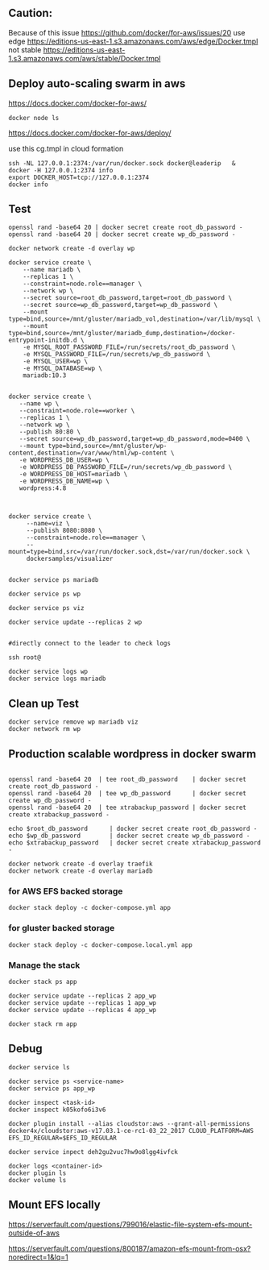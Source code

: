 ## Caution:

Because of this issue https://github.com/docker/for-aws/issues/20
use edge https://editions-us-east-1.s3.amazonaws.com/aws/edge/Docker.tmpl
not stable https://editions-us-east-1.s3.amazonaws.com/aws/stable/Docker.tmpl

## Deploy auto-scaling swarm in aws

https://docs.docker.com/docker-for-aws/
```
docker node ls
```
https://docs.docker.com/docker-for-aws/deploy/

use this cg.tmpl in cloud formation

```
ssh -NL 127.0.0.1:2374:/var/run/docker.sock docker@leaderip   &
docker -H 127.0.0.1:2374 info     
export DOCKER_HOST=tcp://127.0.0.1:2374
docker info
```

## Test
```
openssl rand -base64 20 | docker secret create root_db_password -
openssl rand -base64 20 | docker secret create wp_db_password -

docker network create -d overlay wp

docker service create \
    --name mariadb \
    --replicas 1 \
    --constraint=node.role==manager \
    --network wp \
    --secret source=root_db_password,target=root_db_password \
    --secret source=wp_db_password,target=wp_db_password \
    --mount type=bind,source=/mnt/gluster/mariadb_vol,destination=/var/lib/mysql \
    --mount type=bind,source=/mnt/gluster/mariadb_dump,destination=/docker-entrypoint-initdb.d \
    -e MYSQL_ROOT_PASSWORD_FILE=/run/secrets/root_db_password \
    -e MYSQL_PASSWORD_FILE=/run/secrets/wp_db_password \
    -e MYSQL_USER=wp \
    -e MYSQL_DATABASE=wp \
    mariadb:10.3


docker service create \
   --name wp \
   --constraint=node.role==worker \
   --replicas 1 \
   --network wp \
   --publish 80:80 \
   --secret source=wp_db_password,target=wp_db_password,mode=0400 \
   --mount type=bind,source=/mnt/gluster/wp-content,destination=/var/www/html/wp-content \
   -e WORDPRESS_DB_USER=wp \
   -e WORDPRESS_DB_PASSWORD_FILE=/run/secrets/wp_db_password \
   -e WORDPRESS_DB_HOST=mariadb \
   -e WORDPRESS_DB_NAME=wp \
   wordpress:4.8



docker service create \
     --name=viz \
     --publish 8080:8080 \
     --constraint=node.role==manager \
     --mount=type=bind,src=/var/run/docker.sock,dst=/var/run/docker.sock \
     dockersamples/visualizer


docker service ps mariadb  

docker service ps wp

docker service ps viz

docker service update --replicas 2 wp


#directly connect to the leader to check logs

ssh root@

docker service logs wp
docker service logs mariadb

```

## Clean up Test
```
docker service remove wp mariadb viz
docker network rm wp
```

## Production scalable wordpress in docker swarm
```

openssl rand -base64 20  | tee root_db_password    | docker secret create root_db_password -
openssl rand -base64 20  | tee wp_db_password      | docker secret create wp_db_password -
openssl rand -base64 20  | tee xtrabackup_password | docker secret create xtrabackup_password -

echo $root_db_password      | docker secret create root_db_password -
echo $wp_db_password        | docker secret create wp_db_password -
echo $xtrabackup_password   | docker secret create xtrabackup_password -

docker network create -d overlay traefik
docker network create -d overlay mariadb
```
### for AWS EFS backed storage
```
docker stack deploy -c docker-compose.yml app
```
### for gluster backed storage
```
docker stack deploy -c docker-compose.local.yml app
```
### Manage the stack
```
docker stack ps app

docker service update --replicas 2 app_wp
docker service update --replicas 1 app_wp
docker service update --replicas 4 app_wp

docker stack rm app

```
## Debug
```
docker service ls

docker service ps <service-name>
docker service ps app_wp

docker inspect <task-id>
docker inspect k05kofo6i3v6

docker plugin install --alias cloudstor:aws --grant-all-permissions docker4x/cloudstor:aws-v17.03.1-ce-rc1-03_22_2017 CLOUD_PLATFORM=AWS EFS_ID_REGULAR=$EFS_ID_REGULAR

docker service inpect deh2gu2vuc7hw9o8lgg4ivfck

docker logs <container-id>
docker plugin ls
docker volume ls   

```
## Mount EFS locally

https://serverfault.com/questions/799016/elastic-file-system-efs-mount-outside-of-aws

https://serverfault.com/questions/800187/amazon-efs-mount-from-osx?noredirect=1&lq=1
